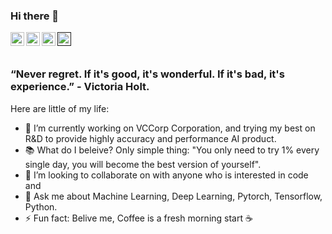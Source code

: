 ### Hi there 👋
<a href="https://www.facebook.com/duc.nt181297">
  <img align="left" alt="asneet Singh - Facebook" width="22px" src="https://cdn.jsdelivr.net/npm/simple-icons@v3/icons/facebook.svg"/>
</a>
<a href="www.linkedin.com/in/đức-nguyễn-trung-2359a8165">
  <img align="left" alt="Jasneet Singh - LinkedIn" width="22px" src="https://cdn.jsdelivr.net/npm/simple-icons@v3/icons/linkedin.svg"/>
</a>
<a href="https://t.me/dwcsnguyeenx">
  <img align="left" alt="Innovative Coder - Instagram" width="22px" src="https://cdn.jsdelivr.net/npm/simple-icons@v3/icons/telegram.svg"/>
</a>
<a href="">
  <img align="left" alt="" width="22px" src="https://cdn.jsdelivr.net/npm/simple-icons@v3/icons/twitter.svg"/>
</a>
<br />
<br />

### “Never regret. If it's good, it's wonderful. If it's bad, it's experience.” - Victoria Holt.

Here are little of my life:

- 🔭 I’m currently working on VCCorp Corporation, and trying my best on R&D to provide highly accuracy and performance AI product.
- 📚 What do I beleive? Only simple thing: "You only need to try 1% every single day, you will become the best version of yourself".
- 👯 I’m looking to collaborate on with anyone who is interested in code and 
- 💬 Ask me about Machine Learning, Deep Learning, Pytorch, Tensorflow, Python.
- ⚡ Fun fact: Belive me, Coffee is a fresh morning start ☕
